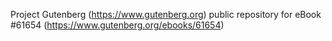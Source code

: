 Project Gutenberg (https://www.gutenberg.org) public repository for
eBook #61654 (https://www.gutenberg.org/ebooks/61654)
